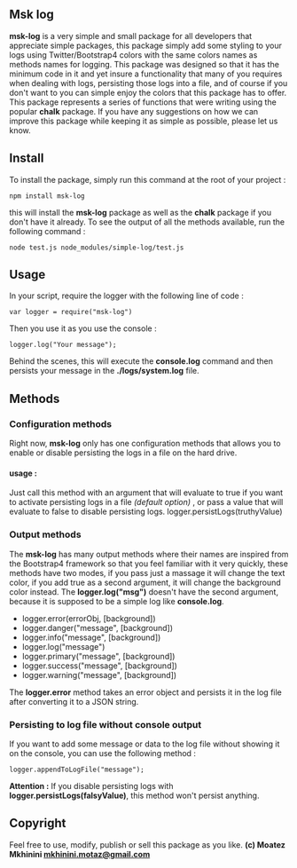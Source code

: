 
## Msk log

**msk-log** is a very simple and small package for all developers that appreciate simple packages, this package simply add some styling to your logs using Twitter/Bootstrap4 colors with the same colors names as methods names for logging.
This package was designed so that it has the minimum code in it and yet insure a functionality that many of you requires when dealing with logs, persisting those logs into a file, and of course if you don't want to you can simple enjoy the colors that this package has to offer.
This package represents a series of functions that were writing using the popular **chalk** package.
If you have any suggestions on how we can improve this package while keeping it as simple as possible, please let us know.

## Install
To install the package, simply run this command at the root of your project :

    npm install msk-log
this will install the **msk-log** package as well as the **chalk** package if you don't have it already.
To see the output of all the methods available, run the following command :

    node test.js node_modules/simple-log/test.js

## Usage
In your script, require the logger with the following line of code :

    var logger = require("msk-log")
Then you use it as you use the console :

    logger.log("Your message");
Behind the scenes, this will execute the **console.log** command and then persists your message in the **./logs/system.log** file.
## Methods
### Configuration methods
Right now, **msk-log** only has one configuration methods that allows you to enable or disable persisting the logs in a file on the hard drive.
#### usage :
Just call this method with an argument that will evaluate to true if you want to activate persisting logs in a file *(default option)* , or pass a value that will evaluate to false to disable persisting logs.
    logger.persistLogs(truthyValue)

### Output methods
The **msk-log** has many output methods where their names are inspired from the Bootstrap4 framework so that you feel familiar with it very quickly, these methods have two modes, if you pass just a massage it will change the text color, if you add true as a second argument, it will change the background color instead. The **logger.log("msg")** doesn't have the second argument, because it is supposed to be a simple log like **console.log**.
 - logger.error(errorObj, [background])
 - logger.danger("message", [background])
 - logger.info("message", [background])
 - logger.log("message")
 - logger.primary("message", [background])
 - logger.success("message", [background])
 - logger.warning("message", [background])

The **logger.error** method takes an error object and persists it in the log file after converting it to a JSON string.
### Persisting to log file without console output
If you want to add some message or data to the log file without showing it on the console, you can use the following method :

    logger.appendToLogFile("message");
**Attention :** If you disable persisting logs with **logger.persistLogs(falsyValue)**, this method won't persist anything.

## Copyright
Feel free to use, modify, publish or sell this package as you like.
**(c) Moatez Mkhinini <mkhinini.motaz@gmail.com>**
